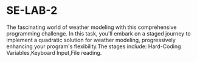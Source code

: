 # SE-LAB-2
The fascinating world of weather modeling with this comprehensive programming challenge. In this task, you'll embark on a staged journey to implement a quadratic solution for weather modeling, progressively enhancing your program's flexibility.The stages include: Hard-Coding Variables,Keyboard Input,File reading.
